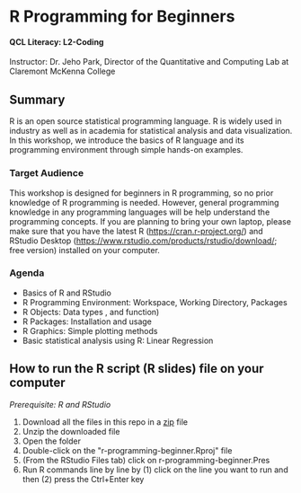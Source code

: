 # R Programming for Beginners
#### QCL Literacy: L2-Coding

Instructor: Dr. Jeho Park, Director of the Quantitative and Computing Lab at Claremont McKenna College

## Summary
R is an open source statistical programming language. R is widely used in industry as well as in academia for statistical analysis and data visualization. In this workshop, we introduce the basics of R language and its programming environment through simple hands-on examples.

### Target Audience
This workshop is designed for beginners in R programming, so no prior knowledge of R programming is needed. However, general programming knowledge in any programming languages will be help understand the programming concepts. If you are planning to bring your own laptop, please make sure that you have the latest R (https://cran.r-project.org/) and RStudio Desktop (https://www.rstudio.com/products/rstudio/download/; free version) installed on your computer.

### Agenda
- Basics of R and RStudio
- R Programming Environment: Workspace, Working Directory, Packages
- R Objects: Data types , and function)
- R Packages: Installation and usage
- R Graphics: Simple plotting methods
- Basic statistical analysis using R: Linear Regression

## How to run the R script (R slides) file on your computer
_Prerequisite: R and RStudio_
1. Download all the files in this repo in a [zip](https://github.com/CMC-QCL/r-programming-beginner/zipball/master) file
1. Unzip the downloaded file
1. Open the folder 
1. Double-click on the "r-programming-beginner.Rproj" file
1. (From the RStudio Files tab) click on r-programming-beginner.Pres
1. Run R commands line by line by (1) click on the line you want to run and then (2) press the Ctrl+Enter key

